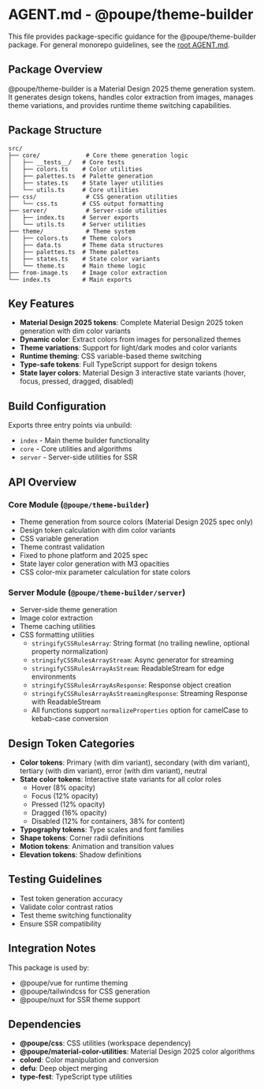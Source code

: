 # AGENT.md - @poupe/theme-builder

This file provides package-specific guidance for the @poupe/theme-builder
package. For general monorepo guidelines, see the
[root AGENT.md](../../AGENT.md).

## Package Overview

@poupe/theme-builder is a Material Design 2025 theme generation system. It
generates design tokens, handles color extraction from images, manages
theme variations, and provides runtime theme switching capabilities.

## Package Structure

```text
src/
├── core/             # Core theme generation logic
│   ├── __tests__/   # Core tests
│   ├── colors.ts    # Color utilities
│   ├── palettes.ts  # Palette generation
│   ├── states.ts    # State layer utilities
│   └── utils.ts     # Core utilities
├── css/              # CSS generation utilities
│   └── css.ts       # CSS output formatting
├── server/           # Server-side utilities
│   ├── index.ts     # Server exports
│   └── utils.ts     # Server utilities
├── theme/            # Theme system
│   ├── colors.ts    # Theme colors
│   ├── data.ts      # Theme data structures
│   ├── palettes.ts  # Theme palettes
│   ├── states.ts    # State color variants
│   └── theme.ts     # Main theme logic
├── from-image.ts    # Image color extraction
└── index.ts         # Main exports
```

## Key Features

- **Material Design 2025 tokens**: Complete Material Design 2025 token
  generation with dim color variants
- **Dynamic color**: Extract colors from images for personalized
  themes
- **Theme variations**: Support for light/dark modes and color variants
- **Runtime theming**: CSS variable-based theme switching
- **Type-safe tokens**: Full TypeScript support for design tokens
- **State layer colors**: Material Design 3 interactive state variants
  (hover, focus, pressed, dragged, disabled)

## Build Configuration

Exports three entry points via unbuild:

- `index` - Main theme builder functionality
- `core` - Core utilities and algorithms
- `server` - Server-side utilities for SSR

## API Overview

### Core Module (`@poupe/theme-builder`)

- Theme generation from source colors (Material Design 2025 spec only)
- Design token calculation with dim color variants
- CSS variable generation
- Theme contrast validation
- Fixed to phone platform and 2025 spec
- State layer color generation with M3 opacities
- CSS color-mix parameter calculation for state colors

### Server Module (`@poupe/theme-builder/server`)

- Server-side theme generation
- Image color extraction
- Theme caching utilities
- CSS formatting utilities
  - `stringifyCSSRulesArray`: String format (no trailing newline,
    optional property normalization)
  - `stringifyCSSRulesArrayStream`: Async generator for streaming
  - `stringifyCSSRulesArrayAsStream`: ReadableStream for edge environments
  - `stringifyCSSRulesArrayAsResponse`: Response object creation
  - `stringifyCSSRulesArrayAsStreamingResponse`: Streaming Response
    with ReadableStream
  - All functions support `normalizeProperties` option for camelCase
    to kebab-case conversion

## Design Token Categories

- **Color tokens**: Primary (with dim variant), secondary (with dim
  variant), tertiary (with dim variant), error (with dim variant),
  neutral
- **State color tokens**: Interactive state variants for all color roles
  - Hover (8% opacity)
  - Focus (12% opacity)
  - Pressed (12% opacity)
  - Dragged (16% opacity)
  - Disabled (12% for containers, 38% for content)
- **Typography tokens**: Type scales and font families
- **Shape tokens**: Corner radii definitions
- **Motion tokens**: Animation and transition values
- **Elevation tokens**: Shadow definitions

## Testing Guidelines

- Test token generation accuracy
- Validate color contrast ratios
- Test theme switching functionality
- Ensure SSR compatibility

## Integration Notes

This package is used by:

- @poupe/vue for runtime theming
- @poupe/tailwindcss for CSS generation
- @poupe/nuxt for SSR theme support

## Dependencies

- **@poupe/css**: CSS utilities (workspace dependency)
- **@poupe/material-color-utilities**: Material Design 2025 color algorithms
- **colord**: Color manipulation and conversion
- **defu**: Deep object merging
- **type-fest**: TypeScript type utilities
